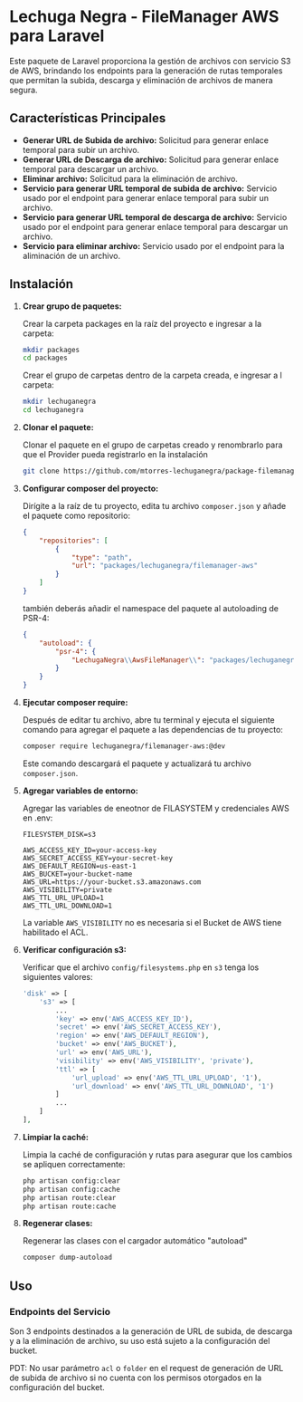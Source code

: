 # Lechuga Negra - FileManager AWS para Laravel

Este paquete de Laravel proporciona la gestión de archivos con servicio S3 de AWS, brindando los endpoints para la generación de rutas temporales que permitan la subida, descarga y eliminación de archivos de manera segura.

## Características Principales

* **Generar URL de Subida de archivo:** Solicitud para generar enlace temporal para subir un archivo.
* **Generar URL de Descarga de archivo:** Solicitud para generar enlace temporal para descargar un archivo.
* **Eliminar archivo:** Solicitud para la eliminación de archivo.
* **Servicio para generar URL temporal de subida de archivo:** Servicio usado por el endpoint para generar enlace temporal para subir un archivo.
* **Servicio para generar URL temporal de descarga de archivo:** Servicio usado por el endpoint para generar enlace temporal para descargar un archivo.
* **Servicio para eliminar archivo:** Servicio usado por el endpoint para la aliminación de un archivo.

## Instalación

1.  **Crear grupo de paquetes:**

    Crear la carpeta packages en la raíz del proyecto e ingresar a la carpeta:

    ```bash
    mkdir packages
    cd packages
    ```

    Crear el grupo de carpetas dentro de la carpeta creada, e ingresar a l carpeta:
    
    ```bash
    mkdir lechuganegra
    cd lechuganegra
    ```

2.  **Clonar el paquete:**

    Clonar el paquete en el grupo de carpetas creado y renombrarlo para que el Provider pueda registrarlo en la instalación

    ```bash
    git clone https://github.com/mtorres-lechuganegra/package-filemanager-aws.git filemanager-aws
    ```

3.  **Configurar composer del proyecto:**

    Dirígite a la raíz de tu proyecto, edita tu archivo `composer.json` y añade el paquete como repositorio:

    ```json
    {
        "repositories": [
            {
                "type": "path",
                "url": "packages/lechuganegra/filemanager-aws"
            }
        ]
    }
    ```
    también deberás añadir el namespace del paquete al autoloading de PSR-4:

    ```json
    {
        "autoload": {
            "psr-4": {
                "LechugaNegra\\AwsFileManager\\": "packages/lechuganegra/filemanager-aws/src/"
            }
        }
    }
    ```

4.  **Ejecutar composer require:**

    Después de editar tu archivo, abre tu terminal y ejecuta el siguiente comando para agregar el paquete a las dependencias de tu proyecto:

    ```bash
    composer require lechuganegra/filemanager-aws:@dev
    ```

    Este comando descargará el paquete y actualizará tu archivo `composer.json`.

5.  **Agregar variables de entorno:**

    Agregar las variables de eneotnor de FILASYSTEM y credenciales AWS en .env:

    ```nginx
    FILESYSTEM_DISK=s3

    AWS_ACCESS_KEY_ID=your-access-key
    AWS_SECRET_ACCESS_KEY=your-secret-key
    AWS_DEFAULT_REGION=us-east-1
    AWS_BUCKET=your-bucket-name
    AWS_URL=https://your-bucket.s3.amazonaws.com
    AWS_VISIBILITY=private
    AWS_TTL_URL_UPLOAD=1
    AWS_TTL_URL_DOWNLOAD=1
    ```

    La variable `AWS_VISIBILITY` no es necesaria si el Bucket de AWS tiene habilitado el ACL.

6.  **Verificar configuración s3:**

    Verificar que el archivo `config/filesystems.php` en `s3` tenga los siguientes valores:

    ```php
    'disk' => [
        's3' => [
            ...
            'key' => env('AWS_ACCESS_KEY_ID'),
            'secret' => env('AWS_SECRET_ACCESS_KEY'),
            'region' => env('AWS_DEFAULT_REGION'),
            'bucket' => env('AWS_BUCKET'),
            'url' => env('AWS_URL'),
            'visibility' => env('AWS_VISIBILITY', 'private'),
            'ttl' => [
                'url_upload' => env('AWS_TTL_URL_UPLOAD', '1'),
                'url_download' => env('AWS_TTL_URL_DOWNLOAD', '1')
            ]
            ...
        ]
    ],
    ```

7.  **Limpiar la caché:**

    Limpia la caché de configuración y rutas para asegurar que los cambios se apliquen correctamente:

    ```bash
    php artisan config:clear
    php artisan config:cache
    php artisan route:clear
    php artisan route:cache
    ```
    
8.  **Regenerar clases:**

    Regenerar las clases con el cargador automático "autoload"

    ```bash
    composer dump-autoload
    ```

## Uso

### Endpoints del Servicio

Son 3 endpoints destinados a la generación de URL de subida, de descarga y a la eliminación de archivo, su uso está sujeto a la configuración del bucket.

PDT: No usar parámetro `acl` o `folder` en el request de generación de URL de subida de archivo si no cuenta con los permisos otorgados en la configuración del bucket.
